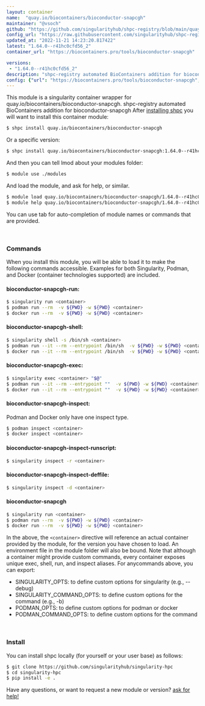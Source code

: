 ```yaml
---
layout: container
name:  "quay.io/biocontainers/bioconductor-snapcgh"
maintainer: "@vsoch"
github: "https://github.com/singularityhub/shpc-registry/blob/main/quay.io/biocontainers/bioconductor-snapcgh/container.yaml"
config_url: "https://raw.githubusercontent.com/singularityhub/shpc-registry/main/quay.io/biocontainers/bioconductor-snapcgh/container.yaml"
updated_at: "2022-11-21 14:23:20.817422"
latest: "1.64.0--r41hc0cfd56_2"
container_url: "https://biocontainers.pro/tools/bioconductor-snapcgh"

versions:
 - "1.64.0--r41hc0cfd56_2"
description: "shpc-registry automated BioContainers addition for bioconductor-snapcgh"
config: {"url": "https://biocontainers.pro/tools/bioconductor-snapcgh", "maintainer": "@vsoch", "description": "shpc-registry automated BioContainers addition for bioconductor-snapcgh", "latest": {"1.64.0--r41hc0cfd56_2": "sha256:bbcdad43c6899d00585f4e36add3d90be04e4d2b9fd7dbc258f49f6bb28e13c4"}, "tags": {"1.64.0--r41hc0cfd56_2": "sha256:bbcdad43c6899d00585f4e36add3d90be04e4d2b9fd7dbc258f49f6bb28e13c4"}, "docker": "quay.io/biocontainers/bioconductor-snapcgh"}
---
```


This module is a singularity container wrapper for quay.io/biocontainers/bioconductor-snapcgh.
shpc-registry automated BioContainers addition for bioconductor-snapcgh
After [installing shpc](#install) you will want to install this container module:


```bash
$ shpc install quay.io/biocontainers/bioconductor-snapcgh
```

Or a specific version:

```bash
$ shpc install quay.io/biocontainers/bioconductor-snapcgh:1.64.0--r41hc0cfd56_2
```

And then you can tell lmod about your modules folder:

```bash
$ module use ./modules
```

And load the module, and ask for help, or similar.

```bash
$ module load quay.io/biocontainers/bioconductor-snapcgh/1.64.0--r41hc0cfd56_2
$ module help quay.io/biocontainers/bioconductor-snapcgh/1.64.0--r41hc0cfd56_2
```

You can use tab for auto-completion of module names or commands that are provided.

<br>

### Commands

When you install this module, you will be able to load it to make the following commands accessible.
Examples for both Singularity, Podman, and Docker (container technologies supported) are included.

#### bioconductor-snapcgh-run:

```bash
$ singularity run <container>
$ podman run --rm  -v ${PWD} -w ${PWD} <container>
$ docker run --rm  -v ${PWD} -w ${PWD} <container>
```

#### bioconductor-snapcgh-shell:

```bash
$ singularity shell -s /bin/sh <container>
$ podman run --it --rm --entrypoint /bin/sh  -v ${PWD} -w ${PWD} <container>
$ docker run --it --rm --entrypoint /bin/sh  -v ${PWD} -w ${PWD} <container>
```

#### bioconductor-snapcgh-exec:

```bash
$ singularity exec <container> "$@"
$ podman run --it --rm --entrypoint ""  -v ${PWD} -w ${PWD} <container> "$@"
$ docker run --it --rm --entrypoint ""  -v ${PWD} -w ${PWD} <container> "$@"
```

#### bioconductor-snapcgh-inspect:

Podman and Docker only have one inspect type.

```bash
$ podman inspect <container>
$ docker inspect <container>
```

#### bioconductor-snapcgh-inspect-runscript:

```bash
$ singularity inspect -r <container>
```

#### bioconductor-snapcgh-inspect-deffile:

```bash
$ singularity inspect -d <container>
```



#### bioconductor-snapcgh

```bash
$ singularity run <container>
$ podman run --rm  -v ${PWD} -w ${PWD} <container>
$ docker run --rm  -v ${PWD} -w ${PWD} <container>
```


In the above, the `<container>` directive will reference an actual container provided
by the module, for the version you have chosen to load. An environment file in the
module folder will also be bound. Note that although a container
might provide custom commands, every container exposes unique exec, shell, run, and
inspect aliases. For anycommands above, you can export:

 - SINGULARITY_OPTS: to define custom options for singularity (e.g., --debug)
 - SINGULARITY_COMMAND_OPTS: to define custom options for the command (e.g., -b)
 - PODMAN_OPTS: to define custom options for podman or docker
 - PODMAN_COMMAND_OPTS: to define custom options for the command

<br>

### Install

You can install shpc locally (for yourself or your user base) as follows:

```bash
$ git clone https://github.com/singularityhub/singularity-hpc
$ cd singularity-hpc
$ pip install -e .
```

Have any questions, or want to request a new module or version? [ask for help!](https://github.com/singularityhub/singularity-hpc/issues)